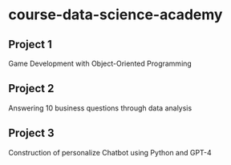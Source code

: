# course-data-science-academy

## Project 1

Game Development with Object-Oriented Programming

## Project 2

Answering 10 business questions through data analysis

## Project 3

Construction of personalize Chatbot using Python and GPT-4
